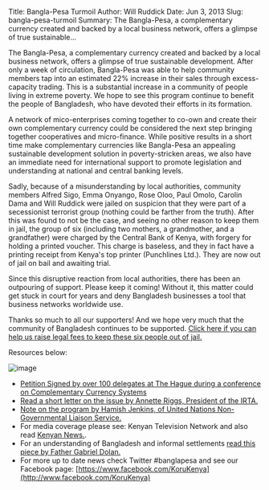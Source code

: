 Title: Bangla-Pesa Turmoil
Author: Will Ruddick
Date: Jun 3, 2013
Slug: bangla-pesa-turmoil
Summary: The Bangla-Pesa, a complementary currency created and backed by a local business network, offers a glimpse of true sustainable...

The Bangla-Pesa, a complementary currency created and backed by a local
business network, offers a glimpse of true sustainable development.
After only a week of circulation, Bangla-Pesa was able to help community
members tap into an estimated 22% increase in their sales through
excess-capacity trading. This is a substantial increase in a community
of people living in extreme poverty. We hope to see this program
continue to benefit the people of Bangladesh, who have devoted their
efforts in its formation.

A network of mico-enterprises coming together to co-own and create their
own complementary currency could be considered the next step bringing
together cooperatives and micro-finance. While positive results in a
short time make complementary currencies like Bangla-Pesa an appealing
sustainable development solution in poverty-stricken areas, we also have
an immediate need for international support to promote legislation and
understanding at national and central banking levels.

Sadly, because of a misunderstanding by local authorities, community
members Alfred Sigo, Emma Onyango, Rose Oloo, Paul Omolo, Carolin Dama
and Will Ruddick were jailed on suspicion that they were part of a
secessionist terrorist group (nothing could be farther from the truth).
After this was found to not be the case, and seeing no other reason to
keep them in jail, the group of six (including two mothers, a
grandmother, and a grandfather) were charged by the Central Bank of
Kenya, with forgery for holding a printed voucher. This charge is
baseless, and they in fact have a printing receipt from Kenya's top
printer (Punchlines Ltd.). They are now out of jail on bail and awaiting
trial.

Since this disruptive reaction from local authorities, there has been an
outpouring of support. Please keep it coming! Without it, this matter
could get stuck in court for years and deny Bangladesh businesses a tool
that business networks worldwide use.

Thanks so much to all our supporters! And we hope very much that the
community of Bangladesh continues to be supported. [Click here if you
can help us raise legal fees to keep these six people out of
jail.](http://www.indiegogo.com/projects/bangla-pesa)

Resources below:

![image](/images/blog/bangla-pesa-turmoil56.webp)

- [Petition Signed by over 100 delegates at The Hague during a
  conference on Complementary Currency
  Systems](http://koru.or.ke/sites/koru.or.ke/files/The-Hague-CCS-Bangla-Pesa-Petition.pdf.pdf)
- [Read a short letter on the issue by Annette Riggs, President of the
  IRTA.](http://koru.or.ke/sites/koru.or.ke/files/IRTAKenyaAnnetteRiggs-TR06052013.pdf)
- [Note on the program by Hamish Jenkins, of United Nations
  Non-Governmental Liaison
  Service.](http://koru.or.ke/sites/koru.or.ke/files/UN-NGLS-note-on-the-Banglapesa-vouchers.pdf)
- For media coverage please see: Kenyan Television Network and also
  read [Kenyan
  News.](http://www.the-star.co.ke/news/article-123201/bangla-pesa-use-alternative-currency-kenya).
- For an understanding of Bangladesh and informal settlements [read
  this piece by Father Gabriel
  Dolan.](http://www.nation.co.ke/oped/Opinion/Of-the-Pattni-billions-and-Bangla-Pesa-/-/440808/1875002/-/hedr6hz/-/index.html)
- For more up to date news check Twitter #banglapesa and see our
  Facebook page:
  [https://www.facebook.com/KoruKenya](http://www.facebook.com/KoruKenya)
